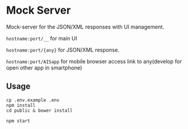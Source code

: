 # Mock Server

Mock-server for the JSON/XML responses with UI management.

`hostname:port/__` for main UI

`hostname:port/{any}` for JSON/XML response.

`hostname:port/AISapp` for mobile browser access link to any(develop for open other app in smartphone)

## Usage

```
cp .env.example .env
npm install
cd public & bower install

npm start
```
